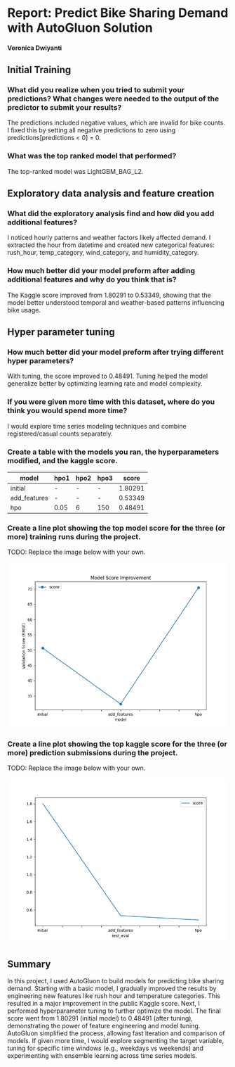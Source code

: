# Report: Predict Bike Sharing Demand with AutoGluon Solution
#### Veronica Dwiyanti

## Initial Training
### What did you realize when you tried to submit your predictions? What changes were needed to the output of the predictor to submit your results?
The predictions included negative values, which are invalid for bike counts. I fixed this by setting all negative predictions to zero using predictions[predictions < 0] = 0.

### What was the top ranked model that performed?
The top-ranked model was LightGBM_BAG_L2.

## Exploratory data analysis and feature creation
### What did the exploratory analysis find and how did you add additional features?
I noticed hourly patterns and weather factors likely affected demand. I extracted the hour from datetime and created new categorical features: rush_hour, temp_category, wind_category, and humidity_category.

### How much better did your model preform after adding additional features and why do you think that is?
The Kaggle score improved from 1.80291 to 0.53349, showing that the model better understood temporal and weather-based patterns influencing bike usage.

## Hyper parameter tuning
### How much better did your model preform after trying different hyper parameters?
With tuning, the score improved to 0.48491. Tuning helped the model generalize better by optimizing learning rate and model complexity.

### If you were given more time with this dataset, where do you think you would spend more time?
I would explore time series modeling techniques and combine registered/casual counts separately.

### Create a table with the models you ran, the hyperparameters modified, and the kaggle score.
|model|hpo1|hpo2|hpo3|score|
|--|--|--|--|--|
|initial|-|-|-|1.80291|
|add_features|-|-|-|0.53349|
|hpo|0.05|6|150|0.48491|

### Create a line plot showing the top model score for the three (or more) training runs during the project.

TODO: Replace the image below with your own.

![model_train_score.png](img/model_train_score.png)

### Create a line plot showing the top kaggle score for the three (or more) prediction submissions during the project.

TODO: Replace the image below with your own.

![model_test_score.png](img/model_test_score.png)

## Summary
In this project, I used AutoGluon to build models for predicting bike sharing demand. Starting with a basic model, I gradually improved the results by engineering new features like rush hour and temperature categories. This resulted in a major improvement in the public Kaggle score. Next, I performed hyperparameter tuning to further optimize the model. The final score went from 1.80291 (initial model) to 0.48491 (after tuning), demonstrating the power of feature engineering and model tuning. 
AutoGluon simplified the process, allowing fast iteration and comparison of models. If given more time, I would explore segmenting the target variable, tuning for specific time windows (e.g., weekdays vs weekends) and experimenting with ensemble learning across time series models.
